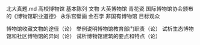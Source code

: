 北大真题.md
高校博物馆
基本陈列
文物
大英博物馆
青花瓷
国际博物馆协会颁布的《博物馆职业道德》
永乐宫壁画
金石学
非国有博物馆
目标观众

博物馆收藏文物的途径（论）
举例说明博物馆教育部门职责（论）
试析生态博物馆和社区博物馆的异同（论）
试析博物馆建筑的要点和特点（论）

